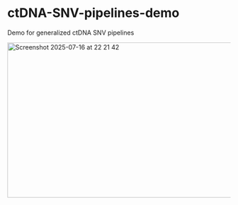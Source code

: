# ctDNA-SNV-pipelines-demo
Demo for generalized ctDNA SNV pipelines



<img width="1163" height="351" alt="Screenshot 2025-07-16 at 22 21 42" src="https://github.com/user-attachments/assets/6cd0f30a-0429-4dbe-956e-db2534480319" />
